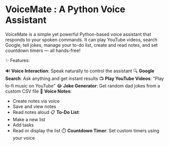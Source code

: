 # VoiceMate : A Python Voice Assistant

VoiceMate is a simple yet powerful Python-based voice assistant that responds to your spoken commands. It can play YouTube videos, search Google, tell jokes, manage your to-do list, create and read notes, and set countdown timers — all hands-free!


✨ Features:

🔊 **Voice Interaction**: Speak naturally to control the assistant
🔍 **Google Search**: Ask anything and get instant results
📺 **Play YouTube Videos**: "Play lo-fi music on YouTube"
😂 **Joke Generator**: Get random dad jokes from a custom CSV file
📝 **Voice Notes**:
  - Create notes via voice
  - Save and view notes
  - Read notes aloud
📋 **To-Do List**:
  - Make a new list
  - Add tasks
  - Read or display the list
⏱️ **Countdown Timer**: Set custom timers using your voice
